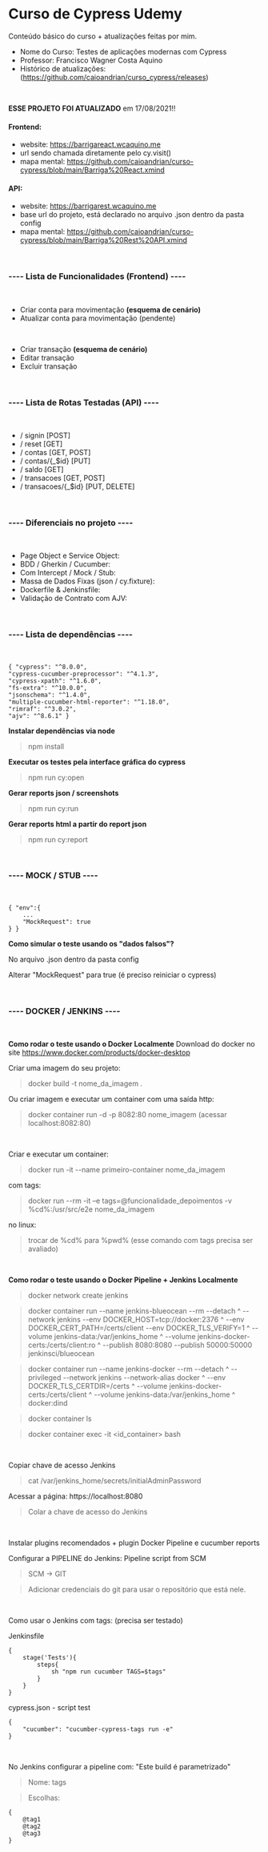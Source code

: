 # Curso de Cypress Udemy
Conteúdo básico do curso + atualizações feitas por mim.
* Nome do Curso: Testes de aplicações modernas com Cypress
* Professor: Francisco Wagner Costa Aquino
* Histórico de atualizações: (https://github.com/caioandrian/curso_cypress/releases)

<br/>

**ESSE PROJETO FOI ATUALIZADO** em 17/08/2021!!

#### **Frontend**:
- website: https://barrigareact.wcaquino.me
- url sendo chamada diretamente pelo cy.visit()
- mapa mental: https://github.com/caioandrian/curso-cypress/blob/main/Barriga%20React.xmind


#### **API**:
- website: https://barrigarest.wcaquino.me
- base url do projeto, está declarado no arquivo .json dentro da pasta config
- mapa mental: https://github.com/caioandrian/curso-cypress/blob/main/Barriga%20Rest%20API.xmind

<br/>

### ---- Lista de Funcionalidades (Frontend) ----
<br/>

- Criar conta para movimentação **(esquema de cenário)**
- Atualizar conta para movimentação (pendente)

<br/>

- Criar transação **(esquema de cenário)** 
- Editar transação
- Excluir transação

<br/>

### ---- Lista de Rotas Testadas (API) ----
<br/>

- / signin [POST]
- / reset [GET]
- / contas [GET, POST]
- / contas/{_$id} [PUT]
- / saldo [GET]
- / transacoes [GET, POST]
- / transacoes/{_$id} [PUT, DELETE]

<br/>

### ---- Diferenciais no projeto ----
<br/>

- Page Object e Service Object:
- BDD / Gherkin / Cucumber:
- Com Intercept / Mock / Stub:
- Massa de Dados Fixas (json / cy.fixture):
- Dockerfile & Jenkinsfile:
- Validação de Contrato com AJV:

<br/>

### ---- Lista de dependências ----
<br/>

    { "cypress": "^8.0.0",
    "cypress-cucumber-preprocessor": "^4.1.3",
    "cypress-xpath": "^1.6.0",
    "fs-extra": "^10.0.0",
    "jsonschema": "^1.4.0",
    "multiple-cucumber-html-reporter": "^1.18.0",
    "rimraf": "^3.0.2",
    "ajv": "^8.6.1" }

**Instalar dependências via node**
> npm install

**Executar os testes pela interface gráfica do cypress**
> npm run cy:open

**Gerar reports json / screenshots**
> npm run cy:run

**Gerar reports html a partir do report json**
> npm run cy:report

<br/>

### ---- MOCK / STUB ----
<br/>

    { "env":{
        ...
        "MockRequest": true
    } }

**Como simular o teste usando os "dados falsos"?**
<br/>

No arquivo .json dentro da pasta config

Alterar "MockRequest" para true (é preciso reiniciar o cypress)

<br/>

### ---- DOCKER / JENKINS ----

<br/>

**Como rodar o teste usando o Docker Localmente**
Download do docker no site https://www.docker.com/products/docker-desktop

Criar uma imagem do seu projeto: 

> docker build -t nome_da_imagem . 

Ou criar imagem e executar um container com uma saída http: 

> docker container run -d -p 8082:80 nome_imagem (acessar localhost:8082:80)

<br/>

Criar e executar um container: 

> docker run -it --name primeiro-container nome_da_imagem

com tags:
> docker run --rm -it –e tags=@funcionalidade_depoimentos -v %cd%:/usr/src/e2e nome_da_imagem

no linux:
> trocar de %cd% para %pwd% (esse comando com tags precisa ser avaliado)

<br/>

**Como rodar o teste usando o Docker Pipeline + Jenkins Localmente**
> docker network create jenkins

> docker container run  --name jenkins-blueocean --rm --detach ^   --network jenkins --env DOCKER_HOST=tcp://docker:2376 ^   --env DOCKER_CERT_PATH=/certs/client --env DOCKER_TLS_VERIFY=1 ^   --volume jenkins-data:/var/jenkins_home ^   --volume jenkins-docker-certs:/certs/client:ro ^   --publish 8080:8080 --publish 50000:50000 jenkinsci/blueocean

> docker container run  --name jenkins-docker --rm --detach ^   --privileged --network jenkins --network-alias docker ^   --env DOCKER_TLS_CERTDIR=/certs ^   --volume jenkins-docker-certs:/certs/client ^   --volume jenkins-data:/var/jenkins_home ^   docker:dind

> docker container ls 

> docker container exec -it <id_container> bash 

<br/>

Copiar chave de acesso Jenkins

> cat /var/jenkins_home/secrets/initialAdminPassword 

Acessar a página: https://localhost:8080

> Colar a chave de acesso do Jenkins

<br/>

Instalar plugins recomendados + plugin Docker Pipeline e cucumber reports

Configurar a PIPELINE do Jenkins: Pipeline script from SCM

> SCM -> GIT

> Adicionar credenciais do git para usar o repositório que está nele. 

<br/>

Como usar o Jenkins com tags: (precisa ser testado)

Jenkinsfile

    {
        stage('Tests'){ 
            steps{ 
                sh "npm run cucumber TAGS=$tags" 
            } 
        } 
    }

cypress.json - script test

    {
        "cucumber": "cucumber-cypress-tags run -e" 
    }

<br/>

No Jenkins configurar a pipeline com: "Este build é parametrizado"

> Nome: tags

> Escolhas:

    {
        @tag1
        @tag2
        @tag3
    }
